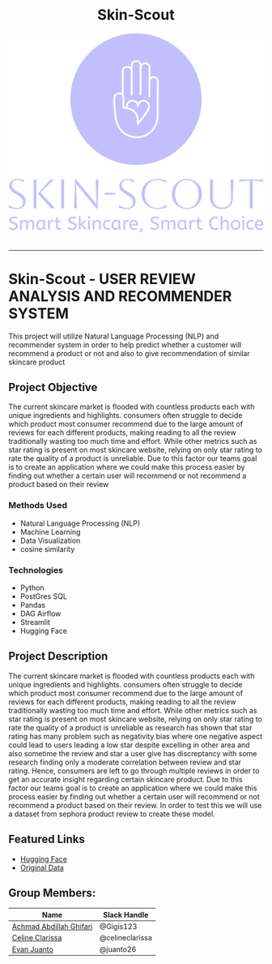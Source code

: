 <div align='center'>
    <h1><b>Skin-Scout</b></h1>
    <img src='SkinScout_Logo.png'/>
    <br><br>

</div>

---
# Skin-Scout - USER REVIEW ANALYSIS AND RECOMMENDER SYSTEM

This project will utilize Natural Language Processing (NLP) and recommender system in order to help predict whether a customer will recommend a product or not and also to give recommendation of similar skincare product

## Project Objective
The current skincare market is flooded with countless products each with unique ingredients and highlights. consumers often struggle to decide which product most consumer recommend due to the large amount of reviews for each different products, making reading to all the review traditionally wasting too much time and effort. While other metrics such as star rating is present on most skincare website, relying on only star rating to rate the quality of a product is unreliable. Due to this factor our teams goal is to create an application where we could make this process easier by finding out whether a certain user will recommend or not recommend a product based on their review

### Methods Used
* Natural Language Processing (NLP)
* Machine Learning
* Data Visualization
* cosine similarity

### Technologies
* Python
* PostGres SQL
* Pandas
* DAG Airflow
* Streamlit
* Hugging Face

## Project Description
The current skincare market is flooded with countless products each with unique ingredients and highlights. consumers often struggle to decide which product most consumer recommend due to the large amount of reviews for each different products, making reading to all the review traditionally wasting too much time and effort. While other metrics such as star rating is present on most skincare website, relying on only star rating to rate the quality of a product is unreliable as research has shown that star rating has many problem such as negativity bias where one negative aspect could lead to users leading a low star despite excelling in other area and also sometime the review and star a user give has discreptancy with some research finding only a moderate correlation between review and star rating. Hence, consumers are left to go through multiple reviews in order to get an accurate insight regarding certain skincare product. Due to this factor our teams goal is to create an application where we could make this process easier by finding out whether a certain user will recommend or not recommend a product based on their review. In order to test this we will use a dataset from sephora product review to create these model.

## Featured Links
* [Hugging Face](https://huggingface.co/spaces/celineclarissa/Skin-Scout)
* [Original Data](https://www.kaggle.com/datasets/teejmahal20/airline-passenger-satisfaction/data)

## Group Members:

|Name     |  Slack Handle   | 
|---------|-----------------|
|[Achmad Abdillah Ghifari](https://github.com/Gigis123)|    @Gigis123        |
|[Celine Clarissa](https://github.com/celineclarissa) |     @celineclarissa    |
|[Evan Juanto](https://github.com/juanto26) |     @juanto26   |
